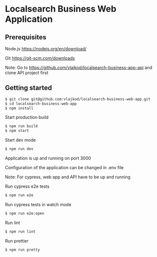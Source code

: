 # Localsearch Business Web Application

## Prerequisites

Node.js https://nodejs.org/en/download/

Git https://git-scm.com/downloads

Note: Go to https://github.com/vlajkod/localsearch-business-app-api and clone API project first 


## Getting started

```bash
$ git clone git@github.com:vlajkod/localsearch-business-web-app.git
$ cd localsearch-business-web-app
$ npm install
```

Start production build
```bash
$ npm run build
$ npm start
```

Start dev mode
```bash
$ npm run dev
```

Application is up and running on port 3000

Configuration of the application can be changed in .env file

Note: For cypress, web app and API have to be up and running 

Run cypress e2e tests
```bash
$ npm run e2e
```

Run cypress tests in watch mode
```bash
$ npm run e2e:open
```

Run lint
```bash
$ npm run lint
```

Run prettier
```bash
$ npm run pretty
```

